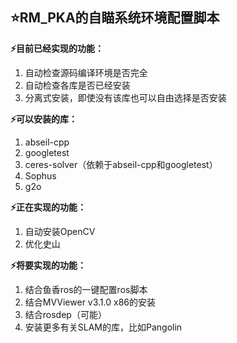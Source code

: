 ## ⭐RM_PKA的自瞄系统环境配置脚本  
**⚡目前已经实现的功能：**  
1. 自动检查源码编译环境是否完全  
2. 自动检查各库是否已经安装  
3. 分离式安装，即使没有该库也可以自由选择是否安装  

**⚡可以安装的库：**  
1. abseil-cpp
2. googletest
3. ceres-solver（依赖于abseil-cpp和googletest）
4. Sophus
5. g2o

**⚡正在实现的功能：**  
1. 自动安装OpenCV
2. 优化史山

**⚡将要实现的功能：**  
1. 结合鱼香ros的一键配置ros脚本  
2. 结合MVViewer v3.1.0 x86的安装  
3. 结合rosdep（可能）  
4. 安装更多有关SLAM的库，比如Pangolin  
